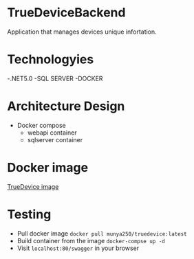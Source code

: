 # TrueDeviceBackend

Application that manages devices unique infortation.

# Technologyies
-.NET5.0
-SQL SERVER
-DOCKER
# Architecture Design
* Docker compose
  * webapi container
  * sqlserver container
# Docker image
[TrueDevice image](https://hub.docker.com/repository/docker/munya250/truedevice)

# Testing 
- Pull docker image ```docker pull munya250/truedevice:latest```
- Build container from the image ```docker-compse up -d```
- Visit ```localhost:80/swagger``` in your browser




